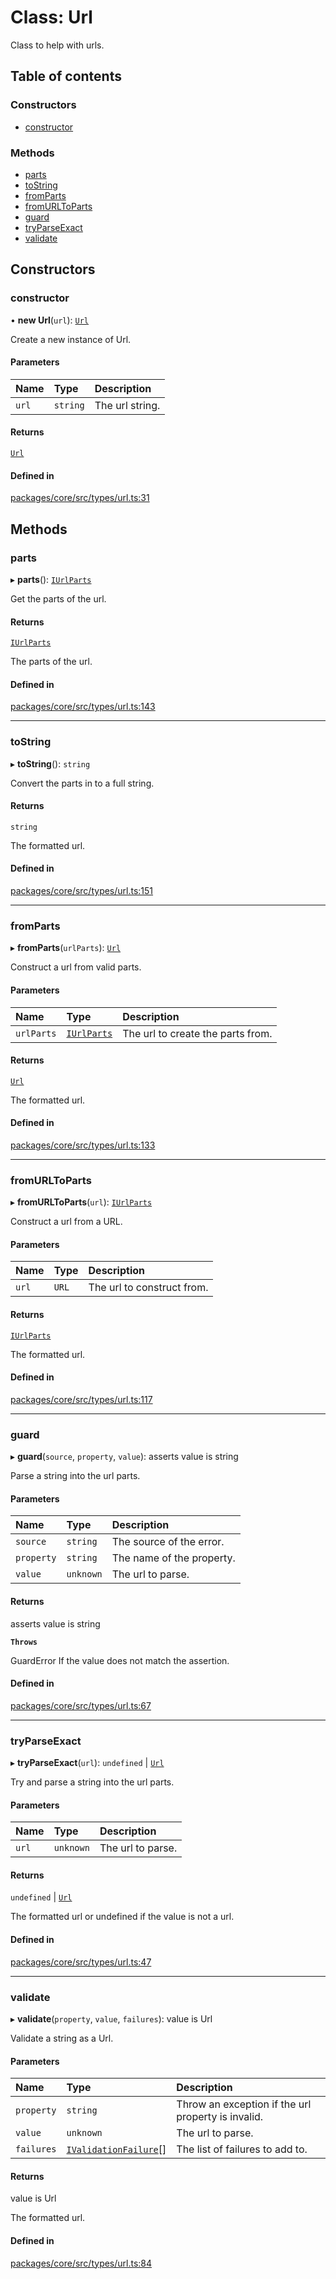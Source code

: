 # Class: Url

Class to help with urls.

## Table of contents

### Constructors

- [constructor](Url.md#constructor)

### Methods

- [parts](Url.md#parts)
- [toString](Url.md#tostring)
- [fromParts](Url.md#fromparts)
- [fromURLToParts](Url.md#fromurltoparts)
- [guard](Url.md#guard)
- [tryParseExact](Url.md#tryparseexact)
- [validate](Url.md#validate)

## Constructors

### constructor

• **new Url**(`url`): [`Url`](Url.md)

Create a new instance of Url.

#### Parameters

| Name | Type | Description |
| :------ | :------ | :------ |
| `url` | `string` | The url string. |

#### Returns

[`Url`](Url.md)

#### Defined in

[packages/core/src/types/url.ts:31](https://github.com/gtscio/framework/blob/ed1186b/packages/core/src/types/url.ts#L31)

## Methods

### parts

▸ **parts**(): [`IUrlParts`](../interfaces/IUrlParts.md)

Get the parts of the url.

#### Returns

[`IUrlParts`](../interfaces/IUrlParts.md)

The parts of the url.

#### Defined in

[packages/core/src/types/url.ts:143](https://github.com/gtscio/framework/blob/ed1186b/packages/core/src/types/url.ts#L143)

___

### toString

▸ **toString**(): `string`

Convert the parts in to a full string.

#### Returns

`string`

The formatted url.

#### Defined in

[packages/core/src/types/url.ts:151](https://github.com/gtscio/framework/blob/ed1186b/packages/core/src/types/url.ts#L151)

___

### fromParts

▸ **fromParts**(`urlParts`): [`Url`](Url.md)

Construct a url from valid parts.

#### Parameters

| Name | Type | Description |
| :------ | :------ | :------ |
| `urlParts` | [`IUrlParts`](../interfaces/IUrlParts.md) | The url to create the parts from. |

#### Returns

[`Url`](Url.md)

The formatted url.

#### Defined in

[packages/core/src/types/url.ts:133](https://github.com/gtscio/framework/blob/ed1186b/packages/core/src/types/url.ts#L133)

___

### fromURLToParts

▸ **fromURLToParts**(`url`): [`IUrlParts`](../interfaces/IUrlParts.md)

Construct a url from a URL.

#### Parameters

| Name | Type | Description |
| :------ | :------ | :------ |
| `url` | `URL` | The url to construct from. |

#### Returns

[`IUrlParts`](../interfaces/IUrlParts.md)

The formatted url.

#### Defined in

[packages/core/src/types/url.ts:117](https://github.com/gtscio/framework/blob/ed1186b/packages/core/src/types/url.ts#L117)

___

### guard

▸ **guard**(`source`, `property`, `value`): asserts value is string

Parse a string into the url parts.

#### Parameters

| Name | Type | Description |
| :------ | :------ | :------ |
| `source` | `string` | The source of the error. |
| `property` | `string` | The name of the property. |
| `value` | `unknown` | The url to parse. |

#### Returns

asserts value is string

**`Throws`**

GuardError If the value does not match the assertion.

#### Defined in

[packages/core/src/types/url.ts:67](https://github.com/gtscio/framework/blob/ed1186b/packages/core/src/types/url.ts#L67)

___

### tryParseExact

▸ **tryParseExact**(`url`): `undefined` \| [`Url`](Url.md)

Try and parse a string into the url parts.

#### Parameters

| Name | Type | Description |
| :------ | :------ | :------ |
| `url` | `unknown` | The url to parse. |

#### Returns

`undefined` \| [`Url`](Url.md)

The formatted url or undefined if the value is not a url.

#### Defined in

[packages/core/src/types/url.ts:47](https://github.com/gtscio/framework/blob/ed1186b/packages/core/src/types/url.ts#L47)

___

### validate

▸ **validate**(`property`, `value`, `failures`): value is Url

Validate a string as a Url.

#### Parameters

| Name | Type | Description |
| :------ | :------ | :------ |
| `property` | `string` | Throw an exception if the url property is invalid. |
| `value` | `unknown` | The url to parse. |
| `failures` | [`IValidationFailure`](../interfaces/IValidationFailure.md)[] | The list of failures to add to. |

#### Returns

value is Url

The formatted url.

#### Defined in

[packages/core/src/types/url.ts:84](https://github.com/gtscio/framework/blob/ed1186b/packages/core/src/types/url.ts#L84)
